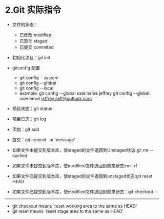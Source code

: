 # 2.Git 实际指令

* 文件的状态：
  * 已修改 modified
  * 已暂存 staged
  * 已提交 commited

* 初始化项目：git init
* gitconfig 配置
  * git config --system 
  * git config --global
  * git config --local
  * example:
     git config --global user.name jeffrey
     git config --global user.email jeffrey.self@outlook.com
* 项目状态：git status
* 项目日志：git log
* 添加：git add <file>
* 提交：git commit -m 'message'
* 如果文件未提交到版本库，使staged的文件退回到Unstaged状态:git rm --cached <file> 
* 如果文件未提交到版本库，使modified文件退回到原来状态:rm -rf <file>

* 如果文件已提交到版本库，使staged的文件退回到unstaged状态:git reset HEAD <file>
* 如果文件已提交到版本库，使modified文件退回到原来状态：git checkout -- <file>

---
* git checkout means 'reset working area to the same as HEAD'
* git reset means 'reset stage area to the same as HEAD'


